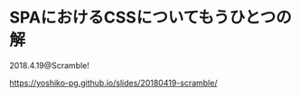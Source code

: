 # SPAにおけるCSSについてもうひとつの解

2018.4.19@Scramble!

https://yoshiko-pg.github.io/slides/20180419-scramble/
